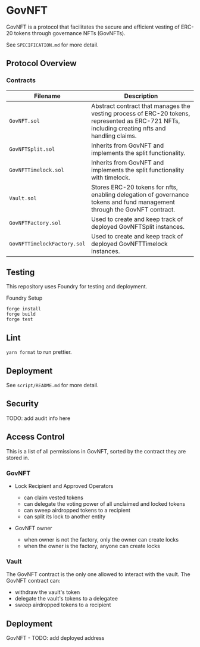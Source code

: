 # GovNFT

GovNFT is a protocol that facilitates the secure and efficient vesting of ERC-20 tokens through governance NFTs (GovNFTs).

See `SPECIFICATION.md` for more detail.

## Protocol Overview

### Contracts

| Filename                    | Description                                                                                                                                    |
| --------------------------- | ---------------------------------------------------------------------------------------------------------------------------------------------- |
| `GovNFT.sol`                | Abstract contract that manages the vesting process of ERC-20 tokens, represented as ERC-721 NFTs, including creating nfts and handling claims. |
| `GovNFTSplit.sol`           | Inherits from GovNFT and implements the split functionality.                                                                                   |
| `GovNFTTimelock.sol`        | Inherits from GovNFT and implements the split functionality with timelock.                                                                     |
| `Vault.sol`                 | Stores ERC-20 tokens for nfts, enabling delegation of governance tokens and fund management through the GovNFT contract.                       |
| `GovNFTFactory.sol`         | Used to create and keep track of deployed GovNFTSplit instances.                                                                               |
| `GovNFTTimelockFactory.sol` | Used to create and keep track of deployed GovNFTTimelock instances.                                                                            |

## Testing

This repository uses Foundry for testing and deployment.

Foundry Setup

```
forge install
forge build
forge test
```

## Lint

`yarn format` to run prettier.

## Deployment

See `script/README.md` for more detail.

## Security

TODO: add audit info here

## Access Control

This is a list of all permissions in GovNFT, sorted by the contract they are stored in.

### GovNFT

- Lock Recipient and Approved Operators

  - can claim vested tokens
  - can delegate the voting power of all unclaimed and locked tokens
  - can sweep airdropped tokens to a recipient
  - can split its lock to another entity

- GovNFT owner
  - when owner is not the factory, only the owner can create locks
  - when the owner is the factory, anyone can create locks

### Vault

The GovNFT contract is the only one allowed to interact with the vault.
The GovNFT contract can:

- withdraw the vault's token
- delegate the vault's tokens to a delegatee
- sweep airdropped tokens to a recipient

## Deployment

GovNFT - TODO: add deployed address

